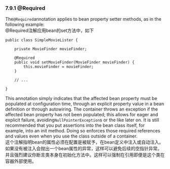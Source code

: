 ### 7.9.1 @Required

The`@Required`annotation applies to bean property setter methods, as in the following example:  
@Required注解应用bean的set方法中，如下

```
public class SimpleMovieLister {

    private MovieFinder movieFinder;

    @Required
    public void setMovieFinder(MovieFinder movieFinder) {
        this.movieFinder = movieFinder;
    }

    // ...

}
```

This annotation simply indicates that the affected bean property must be populated at configuration time, through an explicit property value in a bean definition or through autowiring. The container throws an exception if the affected bean property has not been populated; this allows for eager and explicit failure, avoiding`NullPointerException`s or the like later on. It is still recommended that you put assertions into the bean class itself, for example, into an init method. Doing so enforces those required references and values even when you use the class outside of a container.  
这个注解指明bean的属性必须在配置是被赋予，在bean定义中注入或自动注入。如果没有被注入会抛出一个bean属性的异常，这样可以避免后续的空指针异常。并且强烈建议你断言类本身在初始化方法中。这样可以强制在引用即便是这个类在容器外部使用。

